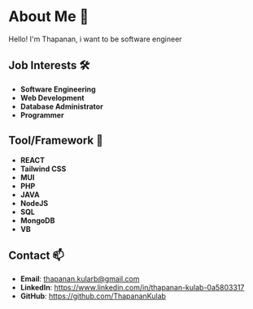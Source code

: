 # About Me 👋

Hello! I'm Thapanan, i want to be software engineer 

## Job Interests 🛠️
- **Software Engineering**
- **Web Development**
- **Database Administrator**
- **Programmer**

## Tool/Framework 🌟
- **REACT**
- **Tailwind CSS**
- **MUI**
- **PHP**
- **JAVA**
- **NodeJS**
- **SQL**
- **MongoDB**
- **VB**

## Contact 📫
- **Email**: thapanan.kularb@gmail.com
- **LinkedIn**: https://www.linkedin.com/in/thapanan-kulab-0a5803317
- **GitHub**: https://github.com/ThapananKulab
